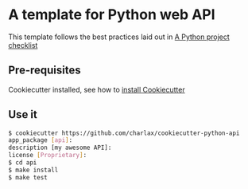 # A template for Python web API

This template follows the best practices laid out in [A Python project checklist](https://www.dein.fr/2021-01-28-python-project-checklist.html)

## Pre-requisites

Cookiecutter installed, see how to [install Cookiecutter](https://cookiecutter.readthedocs.io/en/stable/installation.html)

## Use it

```bash
$ cookiecutter https://github.com/charlax/cookiecutter-python-api
app_package [api]:
description [my awesome API]:
license [Proprietary]:
$ cd api
$ make install
$ make test
```
